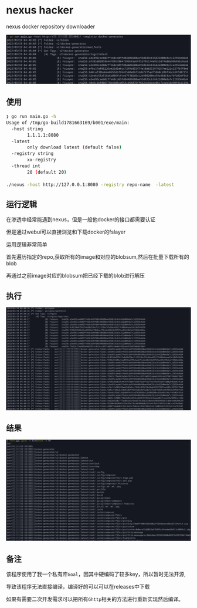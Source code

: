 # nexus hacker

nexus docker repository downloader

![image](images/3.png)

## 使用

```bash
❯ go run main.go -h
Usage of /tmp/go-build1781663169/b001/exe/main:
  -host string
    	1.1.1.1:8080
  -latest
    	only download latest (default false)
  -registry string
    	xx-registry
  -thread int
    	20 (default 20)

./nexus -host http://127.0.0.1:8080 -registry repo-name  -latest
```

## 运行逻辑

在渗透中经常能遇到nexus，但是一般他docker的接口都需要认证

但是通过webui可以直接浏览和下载docker的fslayer

运用逻辑非常简单

首先遍历指定的repo,获取所有的image和对应的blobsum,然后在批量下载所有的blob

再通过之前image对应的blobsum把已经下载的blob进行解压


## 执行
![image](images/1.png)


## 结果

![image](images/2.png)

## 备注

该程序使用了我一个私有库`Goal`，因其中硬编码了较多key，所以暂时无法开源,

导致该程序无法直接编译，编译好的可以可以在releases中下载

如果有需要二次开发需求可以把所有`Ghttp`相关的方法进行重新实现然后编译。